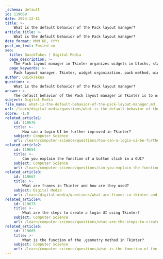 ```yaml
---
_schema: default
id: 119669
date: 2024-12-11
title: >-
    What is the default behavior of the Pack layout manager?
article_title: >-
    What is the default behavior of the Pack layout manager?
date_format: MMM DD, YYYY
post_on_text: Posted on
seo:
  title: QuickTakes | Digital Media
  page_description: >-
    The Pack layout manager in Tkinter organizes widgets in blocks, stacking them vertically or horizontally based on the specified options. It provides controlled layout with options like fill and expand, making it ideal for simple user interfaces.
  page_keywords: >-
    Pack layout manager, Tkinter, widget organization, pack method, widget stacking, layout control, fill option, expand option, linear positioning, user interface design
author: QuickTakes
question: >-
    What is the default behavior of the Pack layout manager?
answer: >-
    The default behavior of the Pack layout manager in Tkinter is to organize widgets in blocks before placing them in the parent widget. This means that when you use the `pack()` method, Tkinter will stack the widgets one after another, either vertically or horizontally, depending on the specified options.\n\nBy default, the Pack manager places widgets in the order they are added to the parent widget. The layout can be controlled using options such as `fill`, `expand`, and `side`. For instance, if you want a widget to fill the entire space available, you can use the `fill` option, and if you want it to expand to take up extra space, you can use the `expand` option.\n\nIn summary, the Pack layout manager is best suited for straightforward layouts where the positioning of elements is linear, making it easy to create simple user interfaces without complex arrangements.
subject: Digital Media
file_name: what-is-the-default-behavior-of-the-pack-layout-manager.md
url: /learn/digital-media/questions/what-is-the-default-behavior-of-the-pack-layout-manager
score: -1.0
related_article1:
    id: 119676
    title: >-
        How can a login UI be further improved in Tkinter?
    subject: Computer Science
    url: /learn/computer-science/questions/how-can-a-login-ui-be-further-improved-in-tkinter
related_article2:
    id: 119654
    title: >-
        Can you explain the function of a button click in a GUI?
    subject: Computer Science
    url: /learn/computer-science/questions/can-you-explain-the-function-of-a-button-click-in-a-gui
related_article3:
    id: 119667
    title: >-
        What are frames in Tkinter and how are they used?
    subject: Digital Media
    url: /learn/digital-media/questions/what-are-frames-in-tkinter-and-how-are-they-used
related_article4:
    id: 119673
    title: >-
        What are the steps to create a login UI using Tkinter?
    subject: Computer Science
    url: /learn/computer-science/questions/what-are-the-steps-to-create-a-login-ui-using-tkinter
related_article5:
    id: 119665
    title: >-
        What is the function of the .geometry method in Tkinter?
    subject: Computer Science
    url: /learn/computer-science/questions/what-is-the-function-of-the-geometry-method-in-tkinter
---
```


&nbsp;